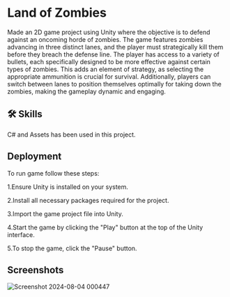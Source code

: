 
# Land of Zombies

Made an 2D game project using Unity where the objective is to defend against an oncoming horde of zombies. The game features zombies advancing in three distinct lanes, and the player must strategically kill them before they breach the defense line. The player has access to a variety of bullets, each specifically designed to be more effective against certain types of zombies. This adds an element of strategy, as selecting the appropriate ammunition is crucial for survival. Additionally, players can switch between lanes to position themselves optimally for taking down the zombies, making the gameplay dynamic and engaging.


## 🛠 Skills 

C# and Assets has been used in this project.

## Deployment
To run game follow these steps:

1.Ensure Unity is installed on your system.

2.Install all necessary packages required for the project.

3.Import the game project file into Unity.

4.Start the game by clicking the "Play" button at the top of the Unity interface.

5.To stop the game, click the "Pause" button.



## Screenshots

![Screenshot 2024-08-04 000447](https://github.com/user-attachments/assets/a6ac5aac-834e-45f8-b677-7132e5eaed05)

